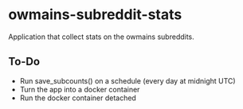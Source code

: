 # owmains-subreddit-stats

Application that collect stats on the owmains subreddits.

## To-Do

* Run save_subcounts() on a schedule (every day at midnight UTC)
* Turn the app into a docker container
* Run the docker container detached
